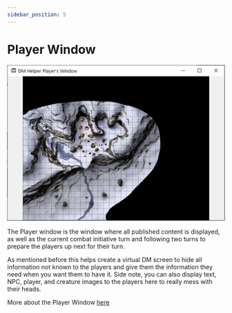 ```yaml
---
sidebar_position: 5
---
```


# Player Window

![Player Window](./img/playerWindow.png)

The Player window is the window where all published content is displayed, as well as the current combat initiative turn and following two turns to prepare the players up next for their turn.

As mentioned before this helps create a virtual DM screen to hide all information not known to the players and give them the information they need when you want them to have it. Side note, you can also display text, NPC, player, and creature images to the players here to really mess with their heads.

More about the Player Window [here](/docs/thePlayersWindow)
